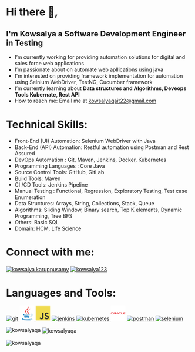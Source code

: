 <h1 align="left">Hi there 👋,
<h2 dir="auto">I'm Kowsalya a Software Development Engineer in Testing</h2>

<ul dir="auto">
<li>I’m currently working for providing automation solutions for digital and sales force web applications</li>
<li>I’m passionate about on automate web apllications using java</li>
<li>I'm interested on providing framework implementation for automation using Selnium WebDriver, TestNG, Cucumber framework</li>
<li><g-emoji class="g-emoji" alias="microscope" fallback-src="https://github.githubassets.com/images/icons/emoji/unicode/1f52c.png">I’m currently learning about <b>Data structures and Algorithms, Deveops Tools Kubernate, Rest API</b></li>
<li><g-emoji class="g-emoji" alias="mailbox" fallback-src="https://github.githubassets.com/images/icons/emoji/unicode/1f4eb.png">How to reach me: Email me at <a href="mailto:kowsalyaqait22@gmail.com">kowsalyaqait22@gmail.com</a></li>
</ul>

<h1>Technical Skills:</h1>
				<ul dir="skills">
				<li>Front-End (UI) Automation: Selenium WebDriver with Java</li>
				<li>Back-End (API) Automation: Restful automation using Postman and Rest Assured</li>
				<li>DevOps Automation : Git, Maven, Jenkins, Docker, Kubernetes</li>
				<li>Programming Languages : Core Java</li>
				<li>Source Control Tools: GitHub, GitLab</li>
				<li>Build Tools: Maven</li>
				<li>CI /CD Tools: Jenkins Pipeline</li>
				<li>Manual Testing : Functional, Regression, Exploratory Testing, Test case Enumeration</li>
				<li>Data Structures: Arrays, String, Collections, Stack, Queue</li>
				<li>Algorithms: Sliding Window, Binary search, Top K elements, Dynamic Programming, Tree BFS</li>
				<li>Others: Basic SQL</li>
				<li>Domain: HCM, Life Science</li>
       				 </ul>
<h1 align="left">Connect with me:</h1>
<p align="left">
<a href="https://linkedin.com/in/kowsalya karuppusamy" target="blank"><img align="center" src="https://raw.githubusercontent.com/rahuldkjain/github-profile-readme-generator/master/src/images/icons/Social/linked-in-alt.svg" alt="kowsalya karuppusamy" height="30" width="40" /></a>
<a href="https://www.leetcode.com/kowsalya123" target="blank"><img align="center" src="https://raw.githubusercontent.com/rahuldkjain/github-profile-readme-generator/master/src/images/icons/Social/leet-code.svg" alt="kowsalya123" height="30" width="40" /></a>
</p>
<h1 align="left">Languages and Tools:</h1>
<p align="left"> <a href="https://git-scm.com/" target="_blank" rel="noreferrer"> <img src="https://www.vectorlogo.zone/logos/git-scm/git-scm-icon.svg" alt="git" width="40" height="40"/> </a> <a href="https://www.java.com" target="_blank" rel="noreferrer"> <img src="https://raw.githubusercontent.com/devicons/devicon/master/icons/java/java-original.svg" alt="java" width="40" height="40"/> </a> <a href="https://developer.mozilla.org/en-US/docs/Web/JavaScript" target="_blank" rel="noreferrer"> <img src="https://raw.githubusercontent.com/devicons/devicon/master/icons/javascript/javascript-original.svg" alt="javascript" width="40" height="40"/> </a> <a href="https://www.jenkins.io" target="_blank" rel="noreferrer"> <img src="https://www.vectorlogo.zone/logos/jenkins/jenkins-icon.svg" alt="jenkins" width="40" height="40"/> </a> <a href="https://kubernetes.io" target="_blank" rel="noreferrer"> <img src="https://www.vectorlogo.zone/logos/kubernetes/kubernetes-icon.svg" alt="kubernetes" width="40" height="40"/> </a> <a href="https://www.oracle.com/" target="_blank" rel="noreferrer"> <img src="https://raw.githubusercontent.com/devicons/devicon/master/icons/oracle/oracle-original.svg" alt="oracle" width="40" height="40"/> </a> <a href="https://postman.com" target="_blank" rel="noreferrer"> <img src="https://www.vectorlogo.zone/logos/getpostman/getpostman-icon.svg" alt="postman" width="40" height="40"/> </a> <a href="https://www.selenium.dev" target="_blank" rel="noreferrer"> <img src="https://raw.githubusercontent.com/detain/svg-logos/780f25886640cef088af994181646db2f6b1a3f8/svg/selenium-logo.svg" alt="selenium" width="40" height="40"/> </a> </p>

<p><img align="left" src="https://github-readme-stats.vercel.app/api/top-langs?username=kowsalyaqa&show_icons=true&locale=en&layout=compact" alt="kowsalyaqa" /></p>

<p>&nbsp;<img align="center" src="https://github-readme-stats.vercel.app/api?username=kowsalyaqa&show_icons=true&locale=en" alt="kowsalyaqa" /></p>

<p><img align="center" src="https://github-readme-streak-stats.herokuapp.com/?user=kowsalyaqa&" alt="kowsalyaqa" /></p>
				 
				 
	
  
  



     
